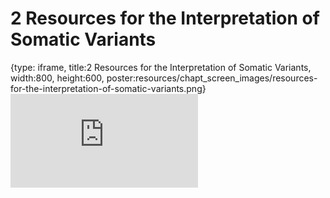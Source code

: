 # 2 Resources for the Interpretation of Somatic Variants
 
{type: iframe, title:2 Resources for the Interpretation of Somatic Variants, width:800, height:600, poster:resources/chapt_screen_images/resources-for-the-interpretation-of-somatic-variants.png}
![](https://course.civicdb.org/no_toc/resources-for-the-interpretation-of-somatic-variants.html)
 

 
